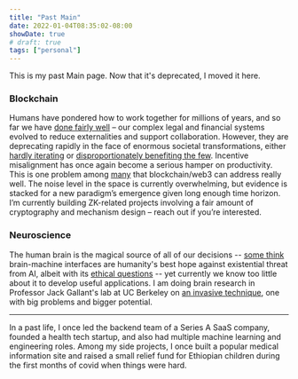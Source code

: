 ```yaml
---
title: "Past Main"
date: 2022-01-04T08:35:02-08:00
showDate: true
# draft: true
tags: ["personal"]
---
```


This is my past Main page. Now that it's deprecated, I moved it here.

### Blockchain

Humans have pondered how to work together for millions of years, and so far we have [done fairly well](https://www.nature.com/articles/s41586-020-3010-5) – our complex legal and financial systems evolved to reduce externalities and support collaboration. However, they are deprecating rapidly in the face of enormous societal transformations, either [hardly iterating](https://www.kcrw.com/news/articles/what-is-real-id-and-why-are-dmv-lines-so-long) or [disproportionately benefiting the few](https://corpgov.law.harvard.edu/2020/10/13/why-and-how-capitalism-needs-to-be-reformed/). Incentive misalignment has once again become a serious hamper on productivity. This is one problem among [many](https://future.a16z.com/why-web3-matters/) that blockchain/web3 can address really well. The noise level in the space is currently overwhelming, but evidence is stacked for a new paradigm’s emergence given long enough time horizon. I’m currently building ZK-related projects involving a fair amount of cryptography and mechanism design – reach out if you’re interested.

### Neuroscience

The human brain is the magical source of all of our decisions -- [some think](https://www.cnbc.com/2020/12/05/elon-musks-neuralink-bold-ideas-hurdles.html) brain-machine interfaces are humanity's best hope against existential threat from AI, albeit with its [ethical questions](https://www.nature.com/articles/551159a) -- yet currently we know too little about it to develop useful applications. I am doing brain research in Professor Jack Gallant's lab at UC Berkeley on [an invasive technique](https://en.wikipedia.org/wiki/Deep_brain_stimulation), one with big problems and bigger potential.

---

In a past life, I once led the backend team of a Series A SaaS company, founded a health tech startup, and also had multiple machine learning and engineering roles. Among my side projects, I once built a popular medical information site and raised a small relief fund for Ethiopian children during the first months of covid when things were hard.

